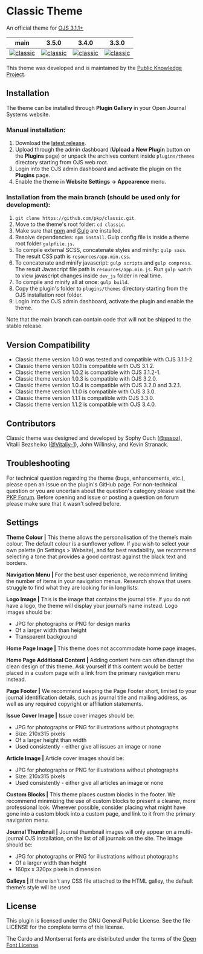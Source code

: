 # Classic Theme
An official theme for [OJS 3.1.1+](https://pkp.sfu.ca/ojs/)


| main                                                                                                                                         | 3.5.0                                                                                                                                                        | 3.4.0                                                                                                                                                        | 3.3.0                                                                                                                                                        |
|----------------------------------------------------------------------------------------------------------------------------------------------|--------------------------------------------------------------------------------------------------------------------------------------------------------------|--------------------------------------------------------------------------------------------------------------------------------------------------------------|--------------------------------------------------------------------------------------------------------------------------------------------------------------|
| [![classic](https://github.com/pkp/classic/actions/workflows/main.yml/badge.svg)](https://github.com/pkp/classic/actions/workflows/main.yml) | [![classic](https://github.com/pkp/classic/actions/workflows/stable-3_5_0.yml/badge.svg)](https://github.com/pkp/classic/actions/workflows/stable-3_5_0.yml) | [![classic](https://github.com/pkp/classic/actions/workflows/stable-3_4_0.yml/badge.svg)](https://github.com/pkp/classic/actions/workflows/stable-3_4_0.yml) | [![classic](https://github.com/pkp/classic/actions/workflows/stable-3_3_0.yml/badge.svg)](https://github.com/pkp/classic/actions/workflows/stable-3_3_0.yml) |                                                                                                                                                                                                 |

This theme was developed and is maintained by the [Public Knowledge Project](https://pkp.sfu.ca/).

## Installation
The theme can be installed through **Plugin Gallery** in your Open Journal Systems website.

### Manual installation:
1. Download the [latest release](https://github.com/pkp/classic/releases).
2. Upload through the admin dashboard (**Upload a New Plugin** button on the **Plugins** page) or unpack the archives content inside `plugins/themes` directory starting from OJS web root.
3. Login into the OJS admin dashboard and activate the plugin on the **Plugins** page.
4. Enable the theme in **Website Settings -> Appearence** menu.

### Installation from the main branch (should be used only for development):
1. `git clone https://github.com/pkp/classic.git`.
2. Move to the theme's root folder: `cd classic`.
3. Make sure that [npm](https://www.npmjs.com/get-npm) and [Gulp](https://gulpjs.com/) are installed.
4. Resolve dependencies: `npm install`. Gulp config file is inside a theme root folder `gulpfile.js`.
5. To compile external SCSS, concatenate styles and minify: `gulp sass`. The result CSS path is `resources/app.min.css`.
6. To concatenate and minify javascript: `gulp scripts` and `gulp compress`. The result Javascript file path is `resources/app.min.js`. Run `gulp watch` to view javascript changes inside `dev_js` folder in real time.
7. To compile and minify all at once: `gulp build`.
8. Copy the plugin's folder to `plugins/themes` directory starting from the OJS installation root folder.
9. Login into the OJS admin dashboard, activate the plugin and enable the theme.

Note that the main branch can contain code that will not be shipped to the stable release.

## Version Compatibility
* Classic theme version 1.0.0 was tested and compatible with OJS 3.1.1-2.
* Classic theme version 1.0.1 is compatible with OJS 3.1.2.
* Classic theme version 1.0.2 is compatible with OJS 3.1.2-1.
* Classic theme version 1.0.3 is compatible with OJS 3.2.0.
* Classic theme version 1.0.4 is compatible with OJS 3.2.0 and 3.2.1.
* Classic theme version 1.1.0 is compatible with OJS 3.3.0.
* Classic theme version 1.1.1 is compatible with OJS 3.3.0.
* Classic theme version 1.1.2 is compatible with OJS 3.4.0.

## Contributors
Classic theme was designed and developed by Sophy Ouch ([@sssoz](https://github.com/sssoz)), Vitalii Bezsheiko ([@Vitaliy-1](https://github.com/Vitaliy-1)), John Willinsky, and Kevin Stranack.

## Troubleshooting
For technical question regarding the theme (bugs, enhancements, etc.), please open an issue on the plugin's GitHub page. For non-technical question or you are uncertain about the question's category please visit the [PKP Forum](https://forum.pkp.sfu.ca/). Before opening and issue or posting a question on forum please make sure that it wasn't solved before.

## Settings
**Theme Colour |** This theme allows the personalisation of the theme’s main colour. The default colour is a sunflower yellow. If you wish to select your own palette (in Settings >  Website), and for best readability, we recommend selecting a tone that provides a good contrast against the black text and borders.

**Navigation Menu |** For the best user experience, we recommend limiting the number of items in your navigation menus. Research shows that users struggle to find what they are looking for in long lists.

**Logo Image |** This is the image that contains the journal title. If you do not have a logo, the theme will display your journal’s name instead. Logo images should be:
- JPG for photographs or PNG for design marks
- Of a larger width than height
- Transparent background

**Home Page Image |** This theme does not accommodate home page images.

**Home Page Additional Content |** Adding content here can often disrupt the clean design of this theme. Ask yourself if this content would be better placed in a custom page with a link from the primary navigation menu instead.

**Page Footer |** We recommend keeping the Page Footer short, limited to your journal identification details, such as journal title and mailing address, as well as any required copyright or affiliation statements.

**Issue Cover Image |** Issue cover images should be:
- JPG for photographs or PNG for illustrations without photographs
- Size: 210x315 pixels
- Of a larger height than width
- Used consistently - either give all issues an image or none

**Article Image |** Article cover images should be:
- JPG for photographs or PNG for illustrations without photographs
- Size: 210x315 pixels
- Used consistently - either give all articles an image or none

**Custom Blocks |** This theme places custom blocks in the footer. We recommend minimizing the use of custom blocks to present a cleaner, more professional look. Wherever possible, consider placing what might have gone into a custom block into a custom page, and link to it from the primary navigation menu.

**Journal Thumbnail |** Journal thumbnail images will only appear on a multi-journal OJS installation, on the list of all journals on the site. The image should be:
- JPG for photographs or PNG for illustrations without photographs
- Of a larger width than height
- 160px x 320px pixels in dimension

**Galleys |** If there isn’t any CSS file attached to the HTML galley, the default theme’s style will be used

## License
This plugin is licensed under the GNU General Public License. See the file LICENSE for the complete terms of this license.

The Cardo and Montserrat fonts are distributed under the terms of the [Open Font License](https://scripts.sil.org/cms/scripts/page.php?site_id=nrsi&id=OFL).
